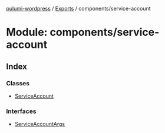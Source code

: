 [pulumi-wordpress](../README.md) / [Exports](../modules.md) / components/service-account

# Module: components/service-account

## Index

### Classes

* [ServiceAccount](../classes/components_service_account.serviceaccount.md)

### Interfaces

* [ServiceAccountArgs](../interfaces/components_service_account.serviceaccountargs.md)
